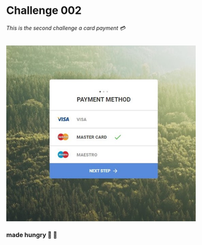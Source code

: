 # Challenge 002

###### This is the second challenge a card payment 💳

[![Challenge design](https://raw.githubusercontent.com/mateo-andres/Frontloops-Challeges/master/assets002/des.jpg "Challenge design")](https://raw.githubusercontent.com/mateo-andres/Frontloops-Challeges/master/assets002/des.jpg "Challenge design")

### made hungry 🌮 🍕
